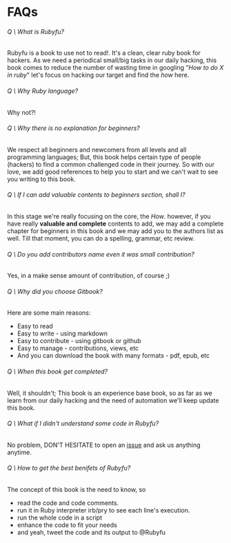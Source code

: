 # FAQs

###### Q \ What is Rubyfu? 
Rubyfu is a book to use not to read!. It's a clean, clear ruby book for hackers. As we need a periodical small/big tasks in our daily hacking, this book comes to reduce the number of wasting time in googling "*How to do X in ruby*" let's focus on hacking our target and find the *how* here.

###### Q \ Why Ruby language?
Why not?!

###### Q \ Why there is no explanation for beginners?
We respect all beginners and newcomers from all levels and all programming languages; But, this book helps certain type of people (hackers) to find a common challenged code in their journey. So with our love, we add good references to help you to start and we can't wait to see you writing to this book.

###### Q \ If I can add valuable contents to beginners section, shall I?
In this stage we're really focusing on the core, the *How*. however, if you have really **valuable and complete** contents to add, we may add a complete chapter for beginners in this book and we may  add you to the authors list as well. Till that moment, you can do a spelling, grammar, etc review.

###### Q \ Do you add contributors name even it was small contribution?
Yes, in a make sense amount of contribution, of course ;)

###### Q \ Why did you choose Gitbook?
Here are some main reasons:
* Easy to read
* Easy to write - using markdown
* Easy to contribute - using gitbook or github
* Easy to manage - contributions, views, etc
* And you can download the book with many formats - pdf, epub, etc

###### Q \ When this book get completed?
Well, it shouldn't; This book is an experience base book, so as far as we learn from our daily hacking and the need of automation we'll keep update this book.

###### Q \ What if I didn't understand some code in Rubyfu?
No problem, DON'T HESITATE to open an [issue][1] and ask us anything anytime.

###### Q \ How to get the best benifets of Rubyfu?
The concept of this book is the need to know, so
- read the code and code comments.
- run it in Ruby interpreter irb/pry to see each line's execution.
- run the whole code in a script
- enhance the code to fit your needs
- and yeah, tweet the code and its output to @Rubyfu












[1]: https://github.com/rubyfu/RubyFu/issues